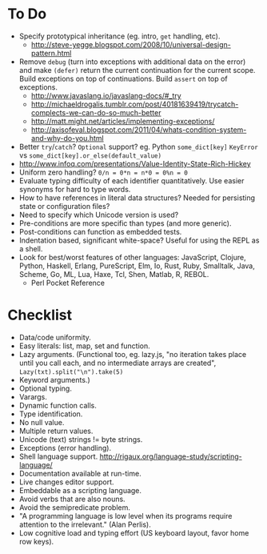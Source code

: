 # To Do #

- Specify prototypical inheritance (eg. intro, `get` handling, etc).
  - http://steve-yegge.blogspot.com/2008/10/universal-design-pattern.html
- Remove `debug` (turn into exceptions with additional data on the error) and make `(defer)` return the current continuation for the current scope. Build exceptions on top of continuations. Build `assert` on top of exceptions.
  - http://www.javaslang.io/javaslang-docs/#_try
  - http://michaeldrogalis.tumblr.com/post/40181639419/trycatch-complects-we-can-do-so-much-better
  - http://matt.might.net/articles/implementing-exceptions/
  - http://axisofeval.blogspot.com/2011/04/whats-condition-system-and-why-do-you.html
- Better `try`/`catch`? `Optional` support? eg. Python `some_dict[key]` `KeyError` vs `some_dict[key].or_else(default_value)`
- http://www.infoq.com/presentations/Value-Identity-State-Rich-Hickey
- Uniform zero handling? `0/n = 0*n = n*0 = 0%n = 0`
- Evaluate typing difficulty of each identifier quantitatively. Use easier synonyms for hard to type words.
- How to have references in literal data structures? Needed for persisting state or configuration files?
- Need to specify which Unicode version is used?
- Pre-conditions are more specific than types (and more generic).
- Post-conditions can function as embedded tests.
- Indentation based, significant white-space? Useful for using the REPL as a shell.
- Look for best/worst features of other languages: JavaScript, Clojure, Python, Haskell, Erlang, PureScript, Elm, Io, Rust, Ruby, Smalltalk, Java, Scheme, Go, ML, Lua, Haxe, Tcl, Shen, Matlab, R, REBOL.
  - Perl Pocket Reference

# Checklist #

- Data/code uniformity.
- Easy literals: list, map, set and function.
- Lazy arguments. (Functional too, eg. lazy.js, "no iteration takes place until you call each, and no intermediate arrays are created", `Lazy(txt).split("\n").take(5)`
- Keyword arguments.)
- Optional typing.
- Varargs.
- Dynamic function calls.
- Type identification.
- No null value.
- Multiple return values.
- Unicode (text) strings != byte strings.
- Exceptions (error handling).
- Shell language support. http://rigaux.org/language-study/scripting-language/
- Documentation available at run-time.
- Live changes editor support.
- Embeddable as a scripting language.
- Avoid verbs that are also nouns.
- Avoid the semipredicate problem.
- "A programming language is low level when its programs require attention to the irrelevant." (Alan Perlis).
- Low cognitive load and typing effort (US keyboard layout, favor home row keys).
